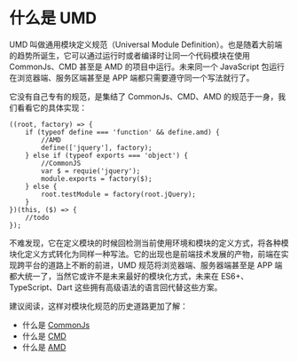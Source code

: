 # 什么是 UMD
UMD 叫做通用模块定义规范（Universal Module Definition）。也是随着大前端的趋势所诞生，它可以通过运行时或者编译时让同一个代码模块在使用 CommonJs、CMD 甚至是 AMD 的项目中运行。未来同一个 JavaScript 包运行在浏览器端、服务区端甚至是 APP 端都只需要遵守同一个写法就行了。

它没有自己专有的规范，是集结了 CommonJs、CMD、AMD 的规范于一身，我们看看它的具体实现：

```
((root, factory) => {
    if (typeof define === 'function' && define.amd) {
        //AMD
        define(['jquery'], factory);
    } else if (typeof exports === 'object') {
        //CommonJS
        var $ = requie('jquery');
        module.exports = factory($);
    } else {
        root.testModule = factory(root.jQuery);
    }
})(this, ($) => {
    //todo
});
```

不难发现，它在定义模块的时候回检测当前使用环境和模块的定义方式，将各种模块化定义方式转化为同样一种写法。它的出现也是前端技术发展的产物，前端在实现跨平台的道路上不断的前进，UMD 规范将浏览器端、服务器端甚至是 APP 端都大统一了，当然它或许不是未来最好的模块化方式，未来在 ES6+、TypeScript、Dart 这些拥有高级语法的语言回代替这些方案。

建议阅读，这样对模块化规范的历史道路更加了解：
* 什么是 [CommonJs](./commonjs.md)
* 什么是 [CMD](./cmd.md)
* 什么是 [AMD](./amd.md)